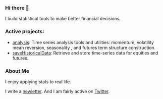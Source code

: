 ### Hi there 👋

I build statistical tools to make better financial decisions. 

### Active projects: 
- [analysis](https://github.com/doomed51/analysis): Time series analysis tools and utilities:  momentum, volatility mean reversion, seasonality , and futures term structure construction.
- [saveHistoricalData](https://github.com/doomed51/saveHistoricalData): Retrieve and store time-series data for equities and futures.

### About Me
I enjoy applying stats to real life. 

I write a [newletter](https://crossedwires.substack.com/). And I am fairly active on [Twitter](https://twitter.com/inSenCite). 

<!--
**doomed51/doomed51** is a ✨ _special_ ✨ repository because its `README.md` (this file) appears on your GitHub profile.

Here are some ideas to get you started:

- 🔭 I’m currently working on ...
- 🌱 I’m currently learning ...
- 👯 I’m looking to collaborate on ...
- 🤔 I’m looking for help with ...
- 💬 Ask me about ...
- 📫 How to reach me: ...
- 😄 Pronouns: ...
- ⚡ Fun fact: ...
-->
